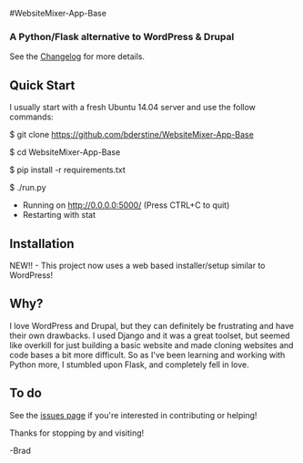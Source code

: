 #WebsiteMixer-App-Base
### A Python/Flask alternative to WordPress & Drupal

See the [Changelog](http://websitemixer.com/changelog/) for more details.   

## Quick Start
I usually start with a fresh Ubuntu 14.04 server and use the follow commands:

$ git clone https://github.com/bderstine/WebsiteMixer-App-Base

$ cd WebsiteMixer-App-Base

$ pip install -r requirements.txt

$ ./run.py
 * Running on http://0.0.0.0:5000/ (Press CTRL+C to quit)
 * Restarting with stat

## Installation

NEW!! - This project now uses a web based installer/setup similar to WordPress! 

## Why?

I love WordPress and Drupal, but they can definitely be frustrating and have their own drawbacks. I used Django and it was a great toolset, but seemed like overkill for just building a basic website and made cloning websites and code bases a bit more difficult. So as I've been learning and working with Python more, I stumbled upon Flask, and completely fell in love.

## To do

See the [issues page](https://github.com/bderstine/WebsiteMixer-App-Base/issues) if you're interested in contributing or helping!

Thanks for stopping by and visiting! 

-Brad

